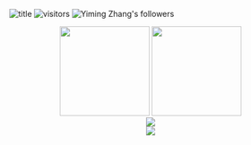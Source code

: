 ![title](https://img.shields.io/badge/GitHub-zlysm-brightgreen)
![visitors](https://komarev.com/ghpvc/?username=zlysm&color=yellow)
![Yiming Zhang's followers](https://img.shields.io/badge/dynamic/json?color=blue&label=Followers&query=%24.data.totalSubs&url=https%3A%2F%2Fapi.spencerwoo.com%2Fsubstats%2F%3Fsource%3Dgithub%26queryKey%3Dzlysm)

<div align="center">
<span>  </span>
<img height="160px" src="https://github-readme-stats.vercel.app/api?username=zlysm&theme=radical&count_private=true" /><span>  </span><img height="160px" src="https://github-readme-stats.vercel.app/api/top-langs/?username=zlysm&theme=radical&layout=compact" />
<span>  </span>
</div>

<div align="center">
    <img  src="https://github-readme-streak-stats.herokuapp.com/?user=zlysm&theme=dark" />
</div>

<div align="center">
    <img src="https://github-readme-activity-graph.vercel.app/graph?username=zlysm&theme=react" />
</div>
